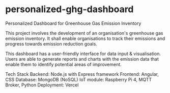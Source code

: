# personalized-ghg-dashboard
 Personalized Dashboard for Greenhouse Gas Emission Inventory

 This project involves the development of an organisation's greenhouse gas emission inventory. It shall enable organisations to track their emissions and progress towards emission reduction goals.

 This dashboard has a user-friendly interface for data input & visualisation. Users are able to generate reports and charts with the emission data that enable them to identify potential areas of improvement.

Tech Stack
 Backend: Node.js with Express framework
 Frontend: Angular, CSS
 Database: MongoDB (NoSQL)
 IoT module: Raspberry Pi 4, MQTT Broker, Python
 Deployment: Vercel
 
 
